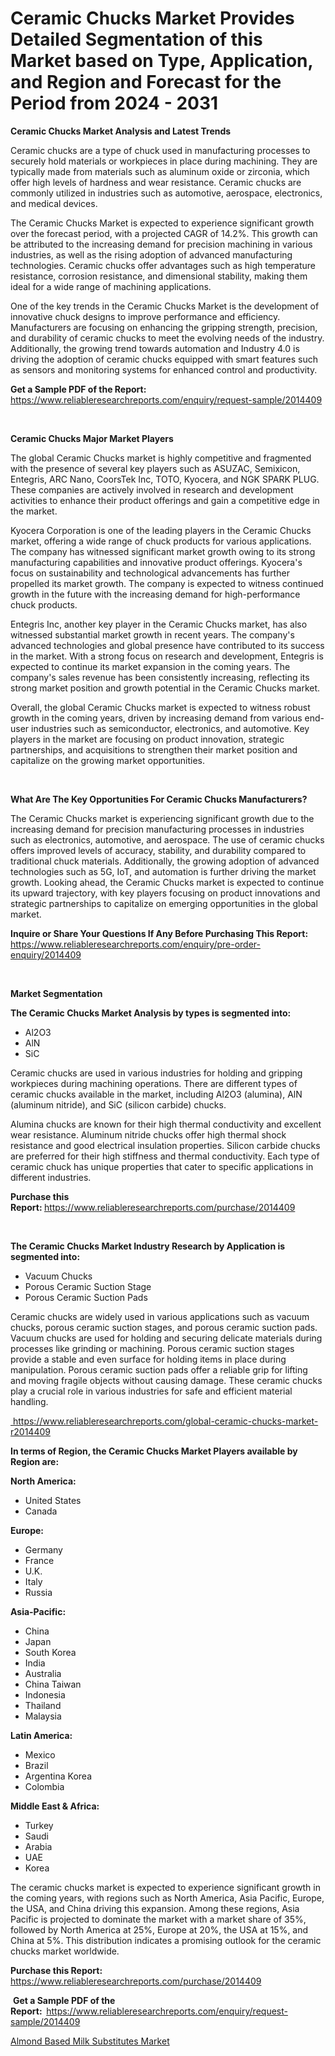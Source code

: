 <p><h1>Ceramic Chucks Market Provides Detailed Segmentation of this Market based on Type, Application, and Region and Forecast for the Period from 2024 - 2031</h1></p><p><strong>Ceramic Chucks Market Analysis and Latest Trends</strong></p>
<p><p>Ceramic chucks are a type of chuck used in manufacturing processes to securely hold materials or workpieces in place during machining. They are typically made from materials such as aluminum oxide or zirconia, which offer high levels of hardness and wear resistance. Ceramic chucks are commonly utilized in industries such as automotive, aerospace, electronics, and medical devices.</p><p>The Ceramic Chucks Market is expected to experience significant growth over the forecast period, with a projected CAGR of 14.2%. This growth can be attributed to the increasing demand for precision machining in various industries, as well as the rising adoption of advanced manufacturing technologies. Ceramic chucks offer advantages such as high temperature resistance, corrosion resistance, and dimensional stability, making them ideal for a wide range of machining applications.</p><p>One of the key trends in the Ceramic Chucks Market is the development of innovative chuck designs to improve performance and efficiency. Manufacturers are focusing on enhancing the gripping strength, precision, and durability of ceramic chucks to meet the evolving needs of the industry. Additionally, the growing trend towards automation and Industry 4.0 is driving the adoption of ceramic chucks equipped with smart features such as sensors and monitoring systems for enhanced control and productivity.</p></p>
<p><strong>Get a Sample PDF of the Report:&nbsp;</strong> <a href="https://www.reliableresearchreports.com/enquiry/request-sample/2014409">https://www.reliableresearchreports.com/enquiry/request-sample/2014409</a></p>
<p>&nbsp;</p>
<p><strong>Ceramic Chucks Major Market Players</strong></p>
<p><p>The global Ceramic Chucks market is highly competitive and fragmented with the presence of several key players such as ASUZAC, Semixicon, Entegris, ARC Nano, CoorsTek Inc, TOTO, Kyocera, and NGK SPARK PLUG. These companies are actively involved in research and development activities to enhance their product offerings and gain a competitive edge in the market.</p><p>Kyocera Corporation is one of the leading players in the Ceramic Chucks market, offering a wide range of chuck products for various applications. The company has witnessed significant market growth owing to its strong manufacturing capabilities and innovative product offerings. Kyocera's focus on sustainability and technological advancements has further propelled its market growth. The company is expected to witness continued growth in the future with the increasing demand for high-performance chuck products.</p><p>Entegris Inc, another key player in the Ceramic Chucks market, has also witnessed substantial market growth in recent years. The company's advanced technologies and global presence have contributed to its success in the market. With a strong focus on research and development, Entegris is expected to continue its market expansion in the coming years. The company's sales revenue has been consistently increasing, reflecting its strong market position and growth potential in the Ceramic Chucks market.</p><p>Overall, the global Ceramic Chucks market is expected to witness robust growth in the coming years, driven by increasing demand from various end-user industries such as semiconductor, electronics, and automotive. Key players in the market are focusing on product innovation, strategic partnerships, and acquisitions to strengthen their market position and capitalize on the growing market opportunities.</p></p>
<p>&nbsp;</p>
<p><strong>What Are The Key Opportunities For Ceramic Chucks Manufacturers?</strong></p>
<p><p>The Ceramic Chucks market is experiencing significant growth due to the increasing demand for precision manufacturing processes in industries such as electronics, automotive, and aerospace. The use of ceramic chucks offers improved levels of accuracy, stability, and durability compared to traditional chuck materials. Additionally, the growing adoption of advanced technologies such as 5G, IoT, and automation is further driving the market growth. Looking ahead, the Ceramic Chucks market is expected to continue its upward trajectory, with key players focusing on product innovations and strategic partnerships to capitalize on emerging opportunities in the global market.</p></p>
<p><strong>Inquire or Share Your Questions If Any Before Purchasing This Report:</strong> <a href="https://www.reliableresearchreports.com/enquiry/pre-order-enquiry/2014409">https://www.reliableresearchreports.com/enquiry/pre-order-enquiry/2014409</a></p>
<p>&nbsp;</p>
<p><strong>Market Segmentation</strong></p>
<p><strong>The Ceramic Chucks Market Analysis by types is segmented into:</strong></p>
<p><ul><li>Al2O3</li><li>AlN</li><li>SiC</li></ul></p>
<p><p>Ceramic chucks are used in various industries for holding and gripping workpieces during machining operations. There are different types of ceramic chucks available in the market, including Al2O3 (alumina), AlN (aluminum nitride), and SiC (silicon carbide) chucks. </p><p>Alumina chucks are known for their high thermal conductivity and excellent wear resistance. Aluminum nitride chucks offer high thermal shock resistance and good electrical insulation properties. Silicon carbide chucks are preferred for their high stiffness and thermal conductivity. Each type of ceramic chuck has unique properties that cater to specific applications in different industries.</p></p>
<p><strong>Purchase this Report:&nbsp;</strong><a href="https://www.reliableresearchreports.com/purchase/2014409">https://www.reliableresearchreports.com/purchase/2014409</a></p>
<p>&nbsp;</p>
<p><strong>The Ceramic Chucks Market Industry Research by Application is segmented into:</strong></p>
<p><ul><li>Vacuum Chucks</li><li>Porous Ceramic Suction Stage</li><li>Porous Ceramic Suction Pads</li></ul></p>
<p><p>Ceramic chucks are widely used in various applications such as vacuum chucks, porous ceramic suction stages, and porous ceramic suction pads. Vacuum chucks are used for holding and securing delicate materials during processes like grinding or machining. Porous ceramic suction stages provide a stable and even surface for holding items in place during manipulation. Porous ceramic suction pads offer a reliable grip for lifting and moving fragile objects without causing damage. These ceramic chucks play a crucial role in various industries for safe and efficient material handling.</p></p>
<p><a href="https://www.reliableresearchreports.com/global-ceramic-chucks-market-r2014409">&nbsp;https://www.reliableresearchreports.com/global-ceramic-chucks-market-r2014409</a></p>
<p><strong>In terms of Region, the Ceramic Chucks Market Players available by Region are:</strong></p>
<p>
    <p> <strong> North America: </strong>
        <ul>
            <li>United States</li>
            <li>Canada</li>
        </ul>
        </p> 
    <p> <strong> Europe: </strong>
        <ul>
            <li>Germany</li>
            <li>France</li>
            <li>U.K.</li>
            <li>Italy</li>
            <li>Russia</li>
        </ul>
        </p> 
    <p> <strong> Asia-Pacific: </strong>
        <ul>
            <li>China</li>
            <li>Japan</li>
            <li>South Korea</li>
            <li>India</li>
            <li>Australia</li>
            <li>China Taiwan</li>
            <li>Indonesia</li>
            <li>Thailand</li>
            <li>Malaysia</li>
        </ul>
        </p> 
    <p> <strong> Latin America: </strong>
        <ul>
            <li>Mexico</li>
            <li>Brazil</li>
            <li>Argentina Korea</li>
            <li>Colombia</li>
        </ul>
        </p> 
    <p> <strong> Middle East & Africa: </strong>
        <ul>
            <li>Turkey</li>
            <li>Saudi</li>
            <li>Arabia</li>
            <li>UAE</li>
            <li>Korea</li>
        </ul>
    </p>
    </p>
<p><p>The ceramic chucks market is expected to experience significant growth in the coming years, with regions such as North America, Asia Pacific, Europe, the USA, and China driving this expansion. Among these regions, Asia Pacific is projected to dominate the market with a market share of 35%, followed by North America at 25%, Europe at 20%, the USA at 15%, and China at 5%. This distribution indicates a promising outlook for the ceramic chucks market worldwide.</p></p>
<p><strong>Purchase this Report: </strong><a href="https://www.reliableresearchreports.com/purchase/2014409">https://www.reliableresearchreports.com/purchase/2014409</a></p>
<p>&nbsp;<strong>Get a Sample PDF of the Report:&nbsp;&nbsp;</strong><a href="https://www.reliableresearchreports.com/enquiry/request-sample/2014409">https://www.reliableresearchreports.com/enquiry/request-sample/2014409</a></p>
<p><strong></strong></p>
<p><p><a href="https://issuu.com/reportprime-2/docs/almond-based-milk-substitutes-market-size-2030.ppt">Almond Based Milk Substitutes Market</a></p></p>